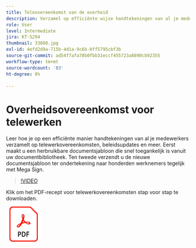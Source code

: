 ```yaml
---
title: Teleovereenkomst van de overheid
description: Verzamel op efficiënte wijze handtekeningen van al je medewerkers op telewerkovereenkomsten, beleidsupdates en meer
role: User
level: Intermediate
jira: KT-5294
thumbnail: 33808.jpg
exl-id: 4efd2d9a-715b-4d1a-9c6b-0ff5795cbf3b
source-git-commit: ad54f7afa78b0fbb31eccf455723a8890cb92355
workflow-type: tm+mt
source-wordcount: '83'
ht-degree: 0%

---
```


# Overheidsovereenkomst voor telewerken

Leer hoe je op een efficiënte manier handtekeningen van al je medewerkers verzamelt op telewerkovereenkomsten, beleidsupdates en meer. Eerst maakt u een herbruikbare documentsjabloon die snel toegankelijk is vanuit uw documentbibliotheek. Ten tweede verzendt u de nieuwe documentsjabloon ter ondertekening naar honderden werknemers tegelijk met Mega Sign.

>[!VIDEO](https://video.tv.adobe.com/v/33808?quality=12&learn=on&hidetitle=true)

Klik om het PDF-recept voor telewerkovereenkomsten stap voor stap te downloaden.

[![PDF-ontvanger downloaden](../assets/acrobat_PDF_96.png)](../assets/UseCaseRecipe-EN-UsingMegaSign.pdf)
